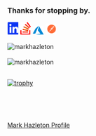 ### Thanks for stopping by.

[<img src="./linkedin.svg"  width="25" >](https://linkedin.com/in/markhazleton)
[<img src="./stackoverflow.svg"  width="25" >](https://stackoverflow.com/users/479571/markhazleton)
[<img src="./azure.svg"  width="25" >](https://dev.azure.com/markhazleton/SampleMvcCRUD)
[<img src="./postman.svg"  width="25" >](https://www.postman.com/markhazleton)

<div>
  <img align="center" src="https://github-readme-stats.vercel.app/api?username=markhazleton&show_icons=true&theme=dark" alt="markhazleton" />
<div/>
<br />
  
<div>
  <img align="center" src="https://github-readme-stats.vercel.app/api/top-langs/?username=markhazleton&layout=compact&hide=html&theme=vision-friendly-dark" alt="markhazleton" />
<div/>
<br />

[![trophy](https://github-profile-trophy.vercel.app/?username=markhazleton&theme=matrix&no-bg=true&no-frame=true)](https://github.com/ryo-ma/github-profile-trophy)

<br />
<br />
<br />

[Mark Hazleton Profile](https://markhazleton.controlorigins.com/)
